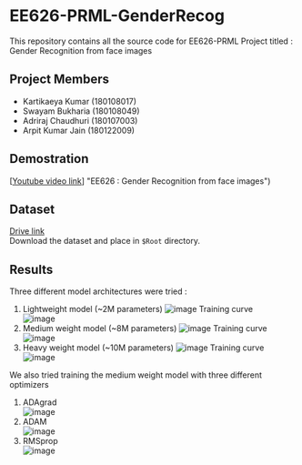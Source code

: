# EE626-PRML-GenderRecog
This repository contains all the source code for EE626-PRML Project titled : Gender Recognition from face images
## Project Members
- Kartikaeya Kumar (180108017)
- Swayam Bukharia (180108049)
- Adriraj Chaudhuri (180107003)
- Arpit Kumar Jain (180122009)

## Demostration  
[[Youtube video link](http://www.youtube.com/watch?v=xEdH9ddTxoE)] "EE626 : Gender Recognition from face images")  

## Dataset
[Drive link](https://drive.google.com/drive/folders/153LS7dvG_ijU1-KpSWRqydTreTNm6QcS?usp=sharing)  
Download the dataset and place in `$Root` directory.


## Results
Three different model architectures were tried : 
1. Lightweight model (~2M parameters)
![image](https://user-images.githubusercontent.com/50746590/116035941-7d6aa600-a683-11eb-90ef-cebd94ef72e9.png)
Training curve  
![image](https://user-images.githubusercontent.com/50746590/116037616-fcf97480-a685-11eb-9e16-276bb6d4bd66.png)
2. Medium weight model (~8M parameters)
![image](https://user-images.githubusercontent.com/50746590/116037707-1ac6d980-a686-11eb-9b0e-96c6e090f6ee.png)
Training curve  
![image](https://user-images.githubusercontent.com/50746590/116037763-29ad8c00-a686-11eb-983d-ba6b1b6542d0.png)
3. Heavy weight model (~10M parameters)
![image](https://user-images.githubusercontent.com/50746590/116037821-3fbb4c80-a686-11eb-8753-c673c370057e.png)
Training curve  
![image](https://user-images.githubusercontent.com/50746590/116037851-4b0e7800-a686-11eb-9b3e-8f6fae4b90c4.png)


We also tried training the medium weight model with three different optimizers
1. ADAgrad  
![image](https://user-images.githubusercontent.com/50746590/116038212-c708c000-a686-11eb-8eed-129ae0322456.png)
2. ADAM  
![image](https://user-images.githubusercontent.com/50746590/116038244-d25beb80-a686-11eb-922e-bf068c7c4e00.png)
3. RMSprop  
![image](https://user-images.githubusercontent.com/50746590/116038275-dc7dea00-a686-11eb-9337-0411911f50f7.png)
